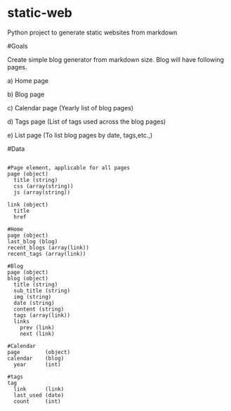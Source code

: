 # static-web
Python project to generate static websites from markdown

#Goals

Create simple blog generator from markdown size.
Blog will have following pages.

a) Home page

b) Blog page

c) Calendar page (Yearly list of blog pages)

d) Tags page (List of tags used across the blog pages)

e) List page (To list blog pages by date, tags,etc.,)

#Data
```

#Page element, applicable for all pages
page (object)
  title (string)
  css (array(string))
  js (array(string))
  
link (object)
  title
  href

#Home
page (object)
last_blog (blog)
recent_blogs (array(link))
recent_tags (array(link))

#Blog
page (object)
blog (object)
  title (string)
  sub_title (string)
  img (string)
  date (string)
  content (string)
  tags (array(link))
  links
    prev (link)
    next (link)

#Calendar
page        (object)
calendar    (blog)
  year      (int)
  
#tags
tag
  link      (link)
  last_used (date)
  count     (int)
```
